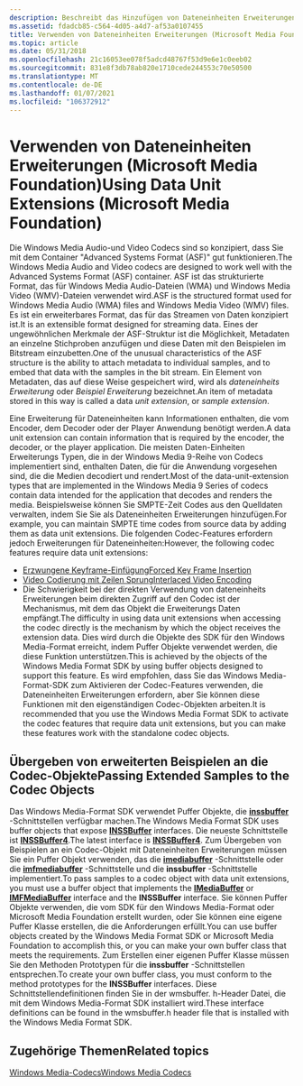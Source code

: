 ```yaml
---
description: Beschreibt das Hinzufügen von Dateneinheiten Erweiterungen bei Verwendung von Windows Media Encoder.
ms.assetid: fdadcb85-c564-4d05-a4d7-af53a0107455
title: Verwenden von Dateneinheiten Erweiterungen (Microsoft Media Foundation)
ms.topic: article
ms.date: 05/31/2018
ms.openlocfilehash: 21c16053ee078f5adcd48767f53d9e6e1c0eeb02
ms.sourcegitcommit: 831e8f3db78ab820e1710cede244553c70e50500
ms.translationtype: MT
ms.contentlocale: de-DE
ms.lasthandoff: 01/07/2021
ms.locfileid: "106372912"
---
```

# <a name="using-data-unit-extensions-microsoft-media-foundation"></a><span data-ttu-id="847f1-103">Verwenden von Dateneinheiten Erweiterungen (Microsoft Media Foundation)</span><span class="sxs-lookup"><span data-stu-id="847f1-103">Using Data Unit Extensions (Microsoft Media Foundation)</span></span>

<span data-ttu-id="847f1-104">Die Windows Media Audio-und Video Codecs sind so konzipiert, dass Sie mit dem Container "Advanced Systems Format (ASF)" gut funktionieren.</span><span class="sxs-lookup"><span data-stu-id="847f1-104">The Windows Media Audio and Video codecs are designed to work well with the Advanced Systems Format (ASF) container.</span></span> <span data-ttu-id="847f1-105">ASF ist das strukturierte Format, das für Windows Media Audio-Dateien (WMA) und Windows Media Video (WMV)-Dateien verwendet wird.</span><span class="sxs-lookup"><span data-stu-id="847f1-105">ASF is the structured format used for Windows Media Audio (WMA) files and Windows Media Video (WMV) files.</span></span> <span data-ttu-id="847f1-106">Es ist ein erweiterbares Format, das für das Streamen von Daten konzipiert ist.</span><span class="sxs-lookup"><span data-stu-id="847f1-106">It is an extensible format designed for streaming data.</span></span> <span data-ttu-id="847f1-107">Eines der ungewöhnlichen Merkmale der ASF-Struktur ist die Möglichkeit, Metadaten an einzelne Stichproben anzufügen und diese Daten mit den Beispielen im Bitstream einzubetten.</span><span class="sxs-lookup"><span data-stu-id="847f1-107">One of the unusual characteristics of the ASF structure is the ability to attach metadata to individual samples, and to embed that data with the samples in the bit stream.</span></span> <span data-ttu-id="847f1-108">Ein Element von Metadaten, das auf diese Weise gespeichert wird, wird als *dateneinheits Erweiterung* oder *Beispiel Erweiterung* bezeichnet.</span><span class="sxs-lookup"><span data-stu-id="847f1-108">An item of metadata stored in this way is called a data *unit extension*, or *sample extension*.</span></span>

<span data-ttu-id="847f1-109">Eine Erweiterung für Dateneinheiten kann Informationen enthalten, die vom Encoder, dem Decoder oder der Player Anwendung benötigt werden.</span><span class="sxs-lookup"><span data-stu-id="847f1-109">A data unit extension can contain information that is required by the encoder, the decoder, or the player application.</span></span> <span data-ttu-id="847f1-110">Die meisten Daten-Einheiten Erweiterungs Typen, die in der Windows Media 9-Reihe von Codecs implementiert sind, enthalten Daten, die für die Anwendung vorgesehen sind, die die Medien decodiert und rendert.</span><span class="sxs-lookup"><span data-stu-id="847f1-110">Most of the data-unit-extension types that are implemented in the Windows Media 9 Series of codecs contain data intended for the application that decodes and renders the media.</span></span> <span data-ttu-id="847f1-111">Beispielsweise können Sie SMPTE-Zeit Codes aus den Quelldaten verwalten, indem Sie Sie als Dateneinheiten Erweiterungen hinzufügen.</span><span class="sxs-lookup"><span data-stu-id="847f1-111">For example, you can maintain SMPTE time codes from source data by adding them as data unit extensions.</span></span> <span data-ttu-id="847f1-112">Die folgenden Codec-Features erfordern jedoch Erweiterungen für Dateneinheiten:</span><span class="sxs-lookup"><span data-stu-id="847f1-112">However, the following codec features require data unit extensions:</span></span>

-   [<span data-ttu-id="847f1-113">Erzwungene Keyframe-Einfügung</span><span class="sxs-lookup"><span data-stu-id="847f1-113">Forced Key Frame Insertion</span></span>](forcedkeyframeinsertion.md)
-   [<span data-ttu-id="847f1-114">Video Codierung mit Zeilen Sprung</span><span class="sxs-lookup"><span data-stu-id="847f1-114">Interlaced Video Encoding</span></span>](interlacedvideoencoding.md)
-   <span data-ttu-id="847f1-115">Die Schwierigkeit bei der direkten Verwendung von dateneinheits Erweiterungen beim direkten Zugriff auf den Codec ist der Mechanismus, mit dem das Objekt die Erweiterungs Daten empfängt.</span><span class="sxs-lookup"><span data-stu-id="847f1-115">The difficulty in using data unit extensions when accessing the codec directly is the mechanism by which the object receives the extension data.</span></span> <span data-ttu-id="847f1-116">Dies wird durch die Objekte des SDK für den Windows Media-Format erreicht, indem Puffer Objekte verwendet werden, die diese Funktion unterstützen.</span><span class="sxs-lookup"><span data-stu-id="847f1-116">This is achieved by the objects of the Windows Media Format SDK by using buffer objects designed to support this feature.</span></span> <span data-ttu-id="847f1-117">Es wird empfohlen, dass Sie das Windows Media-Format-SDK zum Aktivieren der Codec-Features verwenden, die Dateneinheiten Erweiterungen erfordern, aber Sie können diese Funktionen mit den eigenständigen Codec-Objekten arbeiten.</span><span class="sxs-lookup"><span data-stu-id="847f1-117">It is recommended that you use the Windows Media Format SDK to activate the codec features that require data unit extensions, but you can make these features work with the standalone codec objects.</span></span>

## <a name="passing-extended-samples-to-the-codec-objects"></a><span data-ttu-id="847f1-118">Übergeben von erweiterten Beispielen an die Codec-Objekte</span><span class="sxs-lookup"><span data-stu-id="847f1-118">Passing Extended Samples to the Codec Objects</span></span>

<span data-ttu-id="847f1-119">Das Windows Media-Format SDK verwendet Puffer Objekte, die [**inssbuffer**](/previous-versions/windows/desktop/api/wmsbuffer/nn-wmsbuffer-inssbuffer) -Schnittstellen verfügbar machen.</span><span class="sxs-lookup"><span data-stu-id="847f1-119">The Windows Media Format SDK uses buffer objects that expose [**INSSBuffer**](/previous-versions/windows/desktop/api/wmsbuffer/nn-wmsbuffer-inssbuffer) interfaces.</span></span> <span data-ttu-id="847f1-120">Die neueste Schnittstelle ist [**INSSBuffer4**](/previous-versions/windows/desktop/api/wmsbuffer/nn-wmsbuffer-inssbuffer4).</span><span class="sxs-lookup"><span data-stu-id="847f1-120">The latest interface is [**INSSBuffer4**](/previous-versions/windows/desktop/api/wmsbuffer/nn-wmsbuffer-inssbuffer4).</span></span> <span data-ttu-id="847f1-121">Zum Übergeben von Beispielen an ein Codec-Objekt mit Dateneinheiten Erweiterungen müssen Sie ein Puffer Objekt verwenden, das die [**imediabuffer**](/previous-versions/windows/desktop/api/mediaobj/nn-mediaobj-imediabuffer) -Schnittstelle oder die [**imfmediabuffer**](/windows/desktop/api/mfobjects/nn-mfobjects-imfmediabuffer) -Schnittstelle und die **inssbuffer** -Schnittstelle implementiert.</span><span class="sxs-lookup"><span data-stu-id="847f1-121">To pass samples to a codec object with data unit extensions, you must use a buffer object that implements the [**IMediaBuffer**](/previous-versions/windows/desktop/api/mediaobj/nn-mediaobj-imediabuffer) or [**IMFMediaBuffer**](/windows/desktop/api/mfobjects/nn-mfobjects-imfmediabuffer) interface and the **INSSBuffer** interface.</span></span> <span data-ttu-id="847f1-122">Sie können Puffer Objekte verwenden, die vom SDK für den Windows Media-Format oder Microsoft Media Foundation erstellt wurden, oder Sie können eine eigene Puffer Klasse erstellen, die die Anforderungen erfüllt.</span><span class="sxs-lookup"><span data-stu-id="847f1-122">You can use buffer objects created by the Windows Media Format SDK or Microsoft Media Foundation to accomplish this, or you can make your own buffer class that meets the requirements.</span></span> <span data-ttu-id="847f1-123">Zum Erstellen einer eigenen Puffer Klasse müssen Sie den Methoden Prototypen für die **inssbuffer** -Schnittstellen entsprechen.</span><span class="sxs-lookup"><span data-stu-id="847f1-123">To create your own buffer class, you must conform to the method prototypes for the **INSSBuffer** interfaces.</span></span> <span data-ttu-id="847f1-124">Diese Schnittstellendefinitionen finden Sie in der wmsbuffer. h-Header Datei, die mit dem Windows Media-Format SDK installiert wird.</span><span class="sxs-lookup"><span data-stu-id="847f1-124">These interface definitions can be found in the wmsbuffer.h header file that is installed with the Windows Media Format SDK.</span></span>

## <a name="related-topics"></a><span data-ttu-id="847f1-125">Zugehörige Themen</span><span class="sxs-lookup"><span data-stu-id="847f1-125">Related topics</span></span>

<dl> <dt>

[<span data-ttu-id="847f1-126">Windows Media-Codecs</span><span class="sxs-lookup"><span data-stu-id="847f1-126">Windows Media Codecs</span></span>](windows-media-codecs.md)
</dt> </dl>

 

 

